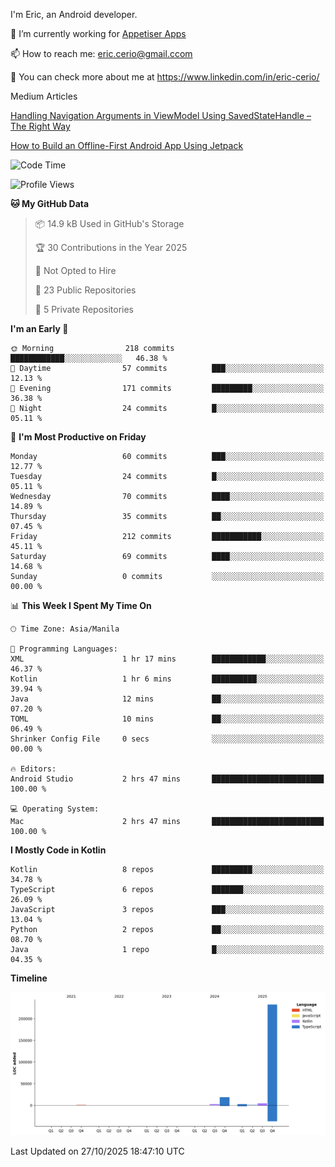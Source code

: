 
I'm Eric, an Android developer.

🔭 I’m currently working for [Appetiser Apps](http://appetiser.com.au)

📫 How to reach me: eric.cerio@gmail.ccom

👀 You can check more about me at https://www.linkedin.com/in/eric-cerio/

Medium Articles

[Handling Navigation Arguments in ViewModel Using SavedStateHandle – The Right Way](https://medium.com/@eric.cerio/handling-navigation-arguments-in-viewmodel-using-savedstatehandle-the-right-way-d17771158126)

[How to Build an Offline-First Android App Using Jetpack](https://medium.com/@eric.cerio/how-to-build-an-offline-first-android-app-using-jetpack-0db1ef3cfa04)

<!--START_SECTION:waka-->
![Code Time](http://img.shields.io/badge/Code%20Time-1%2C508%20hrs%2059%20mins-blue)

![Profile Views](http://img.shields.io/badge/Profile%20Views-0-blue)

**🐱 My GitHub Data** 

> 📦 14.9 kB Used in GitHub's Storage 
 > 
> 🏆 30 Contributions in the Year 2025
 > 
> 🚫 Not Opted to Hire
 > 
> 📜 23 Public Repositories 
 > 
> 🔑 5 Private Repositories 
 > 
**I'm an Early 🐤** 

```text
🌞 Morning                218 commits         ████████████░░░░░░░░░░░░░   46.38 % 
🌆 Daytime                57 commits          ███░░░░░░░░░░░░░░░░░░░░░░   12.13 % 
🌃 Evening                171 commits         █████████░░░░░░░░░░░░░░░░   36.38 % 
🌙 Night                  24 commits          █░░░░░░░░░░░░░░░░░░░░░░░░   05.11 % 
```
📅 **I'm Most Productive on Friday** 

```text
Monday                   60 commits          ███░░░░░░░░░░░░░░░░░░░░░░   12.77 % 
Tuesday                  24 commits          █░░░░░░░░░░░░░░░░░░░░░░░░   05.11 % 
Wednesday                70 commits          ████░░░░░░░░░░░░░░░░░░░░░   14.89 % 
Thursday                 35 commits          ██░░░░░░░░░░░░░░░░░░░░░░░   07.45 % 
Friday                   212 commits         ███████████░░░░░░░░░░░░░░   45.11 % 
Saturday                 69 commits          ████░░░░░░░░░░░░░░░░░░░░░   14.68 % 
Sunday                   0 commits           ░░░░░░░░░░░░░░░░░░░░░░░░░   00.00 % 
```


📊 **This Week I Spent My Time On** 

```text
🕑︎ Time Zone: Asia/Manila

💬 Programming Languages: 
XML                      1 hr 17 mins        ████████████░░░░░░░░░░░░░   46.37 % 
Kotlin                   1 hr 6 mins         ██████████░░░░░░░░░░░░░░░   39.94 % 
Java                     12 mins             ██░░░░░░░░░░░░░░░░░░░░░░░   07.20 % 
TOML                     10 mins             ██░░░░░░░░░░░░░░░░░░░░░░░   06.49 % 
Shrinker Config File     0 secs              ░░░░░░░░░░░░░░░░░░░░░░░░░   00.00 % 

🔥 Editors: 
Android Studio           2 hrs 47 mins       █████████████████████████   100.00 % 

💻 Operating System: 
Mac                      2 hrs 47 mins       █████████████████████████   100.00 % 
```

**I Mostly Code in Kotlin** 

```text
Kotlin                   8 repos             █████████░░░░░░░░░░░░░░░░   34.78 % 
TypeScript               6 repos             ███████░░░░░░░░░░░░░░░░░░   26.09 % 
JavaScript               3 repos             ███░░░░░░░░░░░░░░░░░░░░░░   13.04 % 
Python                   2 repos             ██░░░░░░░░░░░░░░░░░░░░░░░   08.70 % 
Java                     1 repo              █░░░░░░░░░░░░░░░░░░░░░░░░   04.35 % 
```



**Timeline**

![Lines of Code chart](https://raw.githubusercontent.com/eric-cerio/eric-cerio/main/assets/bar_graph.png)


 Last Updated on 27/10/2025 18:47:10 UTC
<!--END_SECTION:waka-->

